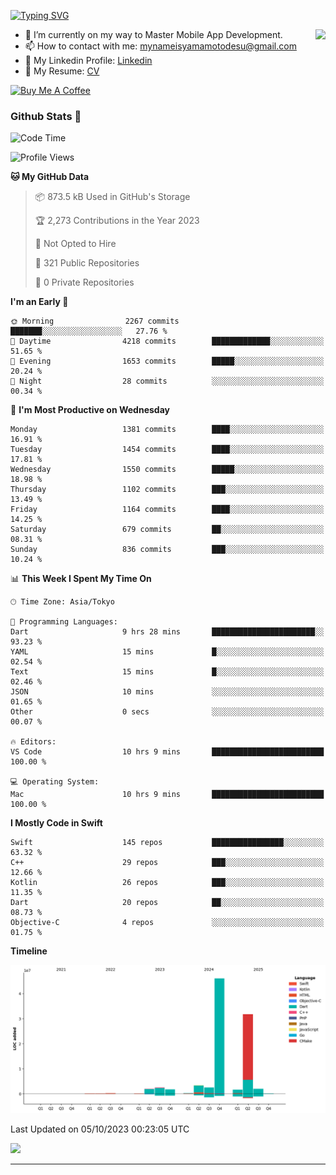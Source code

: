 
[![Typing SVG](https://readme-typing-svg.demolab.com/?lines=Thank+You+For+Visiting!!;You+Are+Welcome✨;I+am+Kyo+Yamamoto;Mobile+Developer)](https://git.io/typing-svg)
<p>
<img align="right" src="https://media.giphy.com/media/26ufdb3cYKwbRtYVW/giphy.gif" style="max-width:100%;" height="150px">

- 🌱 I’m currently on my way to Master Mobile App Development.
- 📫 How to contact with me: mynameisyamamotodesu@gmail.com
- 🔗 My Linkedin Profile: [Linkedin](https://www.linkedin.com/in/kyo-yamamoto-a2ab50239)
- 🔗 My Resume: [CV](https://www.kickresume.com/cv/ZWKvXV/)

<a href="https://www.buymeacoffee.com/kyoyamamoto" target="_blank"><img src="https://cdn.buymeacoffee.com/buttons/default-orange.png" alt="Buy Me A Coffee" height="41" width="174"></a>

### Github Stats 🥇 
<!--START_SECTION:waka-->
![Code Time](http://img.shields.io/badge/Code%20Time-567%20hrs%206%20mins-blue)

![Profile Views](http://img.shields.io/badge/Profile%20Views-17-blue)

**🐱 My GitHub Data** 

> 📦 873.5 kB Used in GitHub's Storage 
 > 
> 🏆 2,273 Contributions in the Year 2023
 > 
> 🚫 Not Opted to Hire
 > 
> 📜 321 Public Repositories 
 > 
> 🔑 0 Private Repositories 
 > 
**I'm an Early 🐤** 

```text
🌞 Morning                2267 commits        ███████░░░░░░░░░░░░░░░░░░   27.76 % 
🌆 Daytime                4218 commits        █████████████░░░░░░░░░░░░   51.65 % 
🌃 Evening                1653 commits        █████░░░░░░░░░░░░░░░░░░░░   20.24 % 
🌙 Night                  28 commits          ░░░░░░░░░░░░░░░░░░░░░░░░░   00.34 % 
```
📅 **I'm Most Productive on Wednesday** 

```text
Monday                   1381 commits        ████░░░░░░░░░░░░░░░░░░░░░   16.91 % 
Tuesday                  1454 commits        ████░░░░░░░░░░░░░░░░░░░░░   17.81 % 
Wednesday                1550 commits        █████░░░░░░░░░░░░░░░░░░░░   18.98 % 
Thursday                 1102 commits        ███░░░░░░░░░░░░░░░░░░░░░░   13.49 % 
Friday                   1164 commits        ████░░░░░░░░░░░░░░░░░░░░░   14.25 % 
Saturday                 679 commits         ██░░░░░░░░░░░░░░░░░░░░░░░   08.31 % 
Sunday                   836 commits         ███░░░░░░░░░░░░░░░░░░░░░░   10.24 % 
```


📊 **This Week I Spent My Time On** 

```text
🕑︎ Time Zone: Asia/Tokyo

💬 Programming Languages: 
Dart                     9 hrs 28 mins       ███████████████████████░░   93.23 % 
YAML                     15 mins             █░░░░░░░░░░░░░░░░░░░░░░░░   02.54 % 
Text                     15 mins             █░░░░░░░░░░░░░░░░░░░░░░░░   02.46 % 
JSON                     10 mins             ░░░░░░░░░░░░░░░░░░░░░░░░░   01.65 % 
Other                    0 secs              ░░░░░░░░░░░░░░░░░░░░░░░░░   00.07 % 

🔥 Editors: 
VS Code                  10 hrs 9 mins       █████████████████████████   100.00 % 

💻 Operating System: 
Mac                      10 hrs 9 mins       █████████████████████████   100.00 % 
```

**I Mostly Code in Swift** 

```text
Swift                    145 repos           ████████████████░░░░░░░░░   63.32 % 
C++                      29 repos            ███░░░░░░░░░░░░░░░░░░░░░░   12.66 % 
Kotlin                   26 repos            ███░░░░░░░░░░░░░░░░░░░░░░   11.35 % 
Dart                     20 repos            ██░░░░░░░░░░░░░░░░░░░░░░░   08.73 % 
Objective-C              4 repos             ░░░░░░░░░░░░░░░░░░░░░░░░░   01.75 % 
```



**Timeline**

![Lines of Code chart](https://raw.githubusercontent.com/YamamotoDesu/YamamotoDesu/main/assets/bar_graph.png)


 Last Updated on 05/10/2023 00:23:05 UTC
<!--END_SECTION:waka-->

![](https://github-profile-summary-cards.vercel.app/api/cards/profile-details?username=YamamotoDesu&theme=vue)

----
